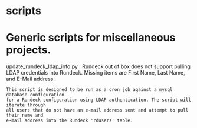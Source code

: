 # scripts
Generic scripts for miscellaneous projects.
===========================================

 update_rundeck_ldap_info.py :
 	Rundeck out of box does not support pulling LDAP credentials into Rundeck. Missing
	items are First Name, Last Name, and E-Mail address.

	This script is designed to be run as a cron job against a mysql database configuration
	for a Rundeck configuration using LDAP authentication. The script will iterate through
	all users that do not have an e-mail address sent and attempt to pull their name and
	e-mail address into the Rundeck 'rdusers' table.
